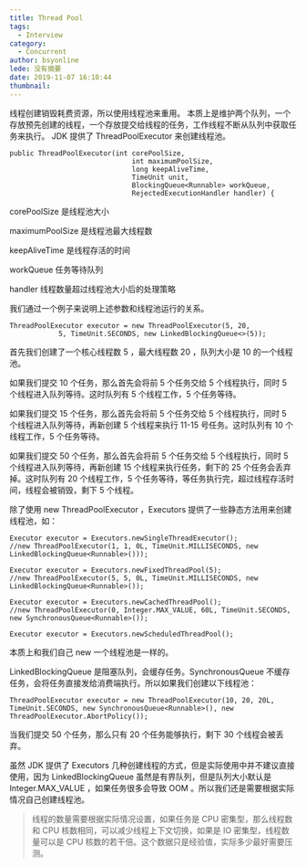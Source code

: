 ```yaml
---
title: Thread Pool
tags:
  - Interview
category:
  - Concurrent
author: bsyonline
lede: 没有摘要
date: 2019-11-07 16:10:44
thumbnail:
---
```


线程创建销毁耗费资源，所以使用线程池来重用。
本质上是维护两个队列，一个存放预先创建的线程，一个存放提交给线程的任务，工作线程不断从队列中获取任务来执行。
JDK 提供了 ThreadPoolExecutor 来创建线程池。


```
public ThreadPoolExecutor(int corePoolSize,
                              int maximumPoolSize,
                              long keepAliveTime,
                              TimeUnit unit,
                              BlockingQueue<Runnable> workQueue,
                              RejectedExecutionHandler handler) {
```





corePoolSize 是线程池大小

maximumPoolSize 是线程池最大线程数

keepAliveTime 是线程存活的时间

workQueue 任务等待队列

handler 线程数量超过线程池大小后的处理策略

我们通过一个例子来说明上述参数和线程池运行的关系。

```
ThreadPoolExecutor executor = new ThreadPoolExecutor(5, 20,
            5, TimeUnit.SECONDS, new LinkedBlockingQueue<>(5));
```

首先我们创建了一个核心线程数 5 ，最大线程数 20 ，队列大小是 10 的一个线程池。

如果我们提交 10 个任务，那么首先会将前 5 个任务交给 5 个线程执行，同时 5 个线程进入队列等待。这时队列有 5 个线程工作，5 个任务等待。

如果我们提交 15 个任务，那么首先会将前 5 个任务交给 5 个线程执行，同时 5 个线程进入队列等待，再新创建 5 个线程来执行 11-15 号任务。这时队列有 10 个线程工作，5 个任务等待。

如果我们提交 50 个任务，那么首先会将前 5 个任务交给 5 个线程执行，同时 5 个线程进入队列等待，再新创建 15 个线程来执行任务，剩下的 25 个任务会丢弃掉。这时队列有 20 个线程工作，5 个任务等待，等任务执行完，超过线程存活时间，线程会被销毁，剩下 5 个线程。

除了使用 new ThreadPoolExecutor ，Executors 提供了一些静态方法用来创建线程池，如：

```
Executor executor = Executors.newSingleThreadExecutor();
//new ThreadPoolExecutor(1, 1, 0L, TimeUnit.MILLISECONDS, new LinkedBlockingQueue<Runnable>()));
```

```
Executor executor = Executors.newFixedThreadPool(5);
//new ThreadPoolExecutor(5, 5, 0L, TimeUnit.MILLISECONDS, new LinkedBlockingQueue<Runnable>());
```

```
Executor executor = Executors.newCachedThreadPool();
//new ThreadPoolExecutor(0, Integer.MAX_VALUE, 60L, TimeUnit.SECONDS, new SynchronousQueue<Runnable>());
```

```
Executor executor = Executors.newScheduledThreadPool();
```

本质上和我们自己 new 一个线程池是一样的。

LinkedBlockingQueue 是阻塞队列，会缓存任务。SynchronousQueue 不缓存任务，会将任务直接发给消费端执行。所以如果我们创建以下线程池：

```
ThreadPoolExecutor executor = new ThreadPoolExecutor(10, 20, 20L, TimeUnit.SECONDS, new SynchronousQueue<Runnable>(), new ThreadPoolExecutor.AbortPolicy());
```

当我们提交 50 个任务，那么只有 20 个任务能够执行，剩下 30 个线程会被丢弃。


虽然 JDK 提供了 Executors 几种创建线程的方式，但是实际使用中并不建议直接使用，因为 LinkedBlockingQueue 虽然是有界队列，但是队列大小默认是 Integer.MAX_VALUE ，如果任务很多会导致 OOM 。所以我们还是需要根据实际情况自己创建线程池。
>线程的数量需要根据实际情况设置，如果任务是 CPU 密集型，那么线程数和 CPU 核数相同，可以减少线程上下文切换，如果是 IO 密集型，线程数量可以是 CPU 核数的若干倍。这个数据只是经验值，实际多少最好需要压测。








